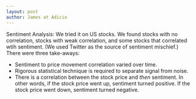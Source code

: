 ```yaml
---
layout: post
author: James at Adicio
---
```

Sentiment Analysis: We tried it on US stocks. We found stocks with no correlation, stocks with weak correlation, and some stocks that correlated wtih sentiment. (We used Twitter as the source of sentiment mischief.) There were three take-aways:
- Sentiment to price movement correlation varied over time.
- Rigorous statistical technique is required to separate signal from noise.
- There is a correlation between the stock price and *then* sentiment. In other words, if the stock price went up, sentiment turned positive. If the stock price went down, sentiment turned negative.
